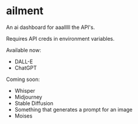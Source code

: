 # ailment

An ai dashboard for aaalllll the API's.

Requires API creds in environment variables.

Available now:
- DALL-E
- ChatGPT

Coming soon:
- Whisper
- Midjourney
- Stable Diffusion
- Something that generates a prompt for an image
- Moises